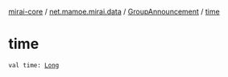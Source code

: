 [mirai-core](../../index.md) / [net.mamoe.mirai.data](../index.md) / [GroupAnnouncement](index.md) / [time](./time.md)

# time

`val time: `[`Long`](https://kotlinlang.org/api/latest/jvm/stdlib/kotlin/-long/index.html)